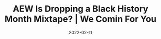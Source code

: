 ---
title: "AEW Is Dropping a Black History Month Mixtape? | We Comin For You"
date: 2022-02-11
description: "AEW Is Dropping a Black History Month Mixtape? | We Comin For You"
longDescription: >-
    AEW is dropping a mixtape to help celebrate Black History Month. The We Comin For You Wrestling Cast with special guest Cinko of Know the Ropes podcast discusses why AEW would try to pander to black people in making a mixtape for Black History Month.
    
    Check out more of this episode 
    https://youtu.be/njrDi_X8aNk
    
    Visit ProWrestlingBlack.org for all We Comin For You Cast episodes!  Send questions or comments to WeCominForYouCast@gmail.com
    
    WCFY online ​  ​
    RVS: @FranchICE06 
    ROD: @R8TED_R
    FB Group: https://bit.ly/3iGwOMw​ 
    ​IG: https://bit.ly/2NB17ZB
    
    Follow SOLC Network online
    
    Instagram: https://bit.ly/39VL542                
    Twitter: https://bit.ly/39aL395                
    Facebook: https://bit.ly/3sQn7je             
    
    To Listen to the podcast
    
    Podbean https://bit.ly/3t7SDJH            
    YouTube http://bit.ly/3ouZqJU            
    Spotify http://spoti.fi/3pwZZnJ            
    Apple http://apple.co/39rwjD1            
    Stitcher http://bit.ly/3puGQ5P            
    IHeartRadio http://ihr.fm/2L0A2y1
duration: "0:07:59"
youtubeId: "7uhXXnLDSMI"

image: "/uploads/thumbnails/7uhXXnLDSMI.jpg"
tags: ["wrestling","aew"]
draft: false
---